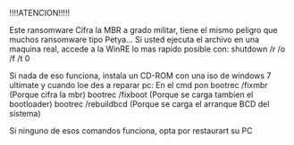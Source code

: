 !!!!ATENCION!!!!!

Este ransomware Cifra la MBR a grado militar, tiene el mismo peligro que muchos ransomware tipo Petya...
Si usted ejecuta el archivo en una maquina real, accede a la WinRE lo mas rapido posible con:
shutdown /r /o /f /t 0

Si nada de eso funciona, instala un CD-ROM con una iso de windows 7 ultimate y cuando loe des a reparar pc:
En el cmd pon
bootrec /fixmbr (Porque cifra la mbr)
bootrec /fixboot (Porque se carga tambien el bootloader)
bootrec /rebuildbcd (Porque se carga el arranque BCD del sistema)

Si ninguno de esos comandos funciona, opta por restaurart su PC
